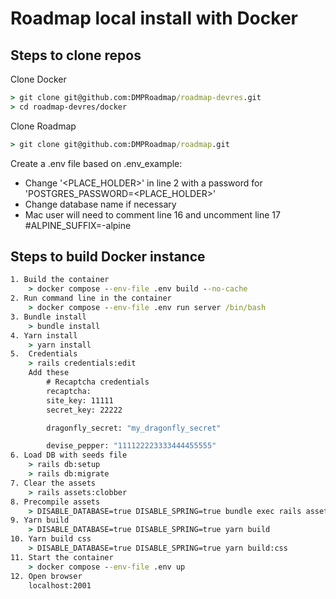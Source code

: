 # Roadmap local install with Docker

## Steps to clone repos

Clone Docker

```cmd
> git clone git@github.com:DMPRoadmap/roadmap-devres.git
> cd roadmap-devres/docker
```

Clone Roadmap

```cmd
> git clone git@github.com:DMPRoadmap/roadmap.git
```

Create a .env file based on .env_example:

- Change '<PLACE_HOLDER>' in line 2 with a password for 'POSTGRES_PASSWORD=<PLACE_HOLDER>'
- Change database name if necessary
- Mac user will need to comment line 16 and uncomment line 17 #ALPINE_SUFFIX=-alpine

## Steps to build Docker instance

```cmd
1. Build the container
    > docker compose --env-file .env build --no-cache
2. Run command line in the container
    > docker compose --env-file .env run server /bin/bash  
3. Bundle install
    > bundle install
4. Yarn install
    > yarn install
5.  Credentials
    > rails credentials:edit
    Add these 
        # Recaptcha credentials
        recaptcha:
        site_key: 11111
        secret_key: 22222

        dragonfly_secret: "my_dragonfly_secret"

        devise_pepper: "111122223333444455555"
6. Load DB with seeds file
    > rails db:setup
    > rails db:migrate
7. Clear the assets
    > rails assets:clobber
8. Precompile assets
    > DISABLE_DATABASE=true DISABLE_SPRING=true bundle exec rails assets:precompile
9. Yarn build
    > DISABLE_DATABASE=true DISABLE_SPRING=true yarn build
10. Yarn build css
    > DISABLE_DATABASE=true DISABLE_SPRING=true yarn build:css
11. Start the container
    > docker compose --env-file .env up
12. Open browser 
    localhost:2001
```
